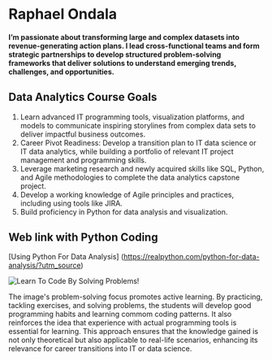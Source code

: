 # Raphael Ondala
#### I’m passionate about transforming large and complex datasets into revenue-generating action plans. I lead cross-functional teams and form strategic partnerships to develop structured problem-solving frameworks that deliver solutions to understand emerging trends, challenges, and opportunities.


## Data Analytics Course Goals
1. Learn advanced IT programming tools, visualization platforms, and models to communicate inspiring storylines from complex data sets to deliver impactful business outcomes.
2. Career Pivot Readiness: Develop a transition plan to IT data science or IT data analytics, while building a portfolio of relevant IT project management and programming skills. 
3. Leverage marketing research and newly acquired skills like SQL, Python, and Agile methodologies to complete the data analytics capstone project.
4. Develop a working knowledge of Agile principles and practices, including using tools like JIRA.
5. Build proficiency in Python for data analysis and visualization.

## Web link with Python Coding 
[Using Python For Data Analysis] (https://realpython.com/python-for-data-analysis/?utm_source)




![Learn To Code By Solving Problems!](https://nostarch.com/sites/default/files/styles/uc_product/public/learn-to-code_frontcover_vfinal.png?itok=YlrVGnVe)

The image's problem-solving focus promotes active learning. By practicing, tackling exercises, and solving problems, the students will develop good programming habits and learning commom coding patterns. It also reinforces the idea that experience with actual programming tools is essential for learning. This approach ensures that the knowledge gained is not only theoretical but also applicable to real-life scenarios, enhancing its relevance for career transitions into IT or data science.
